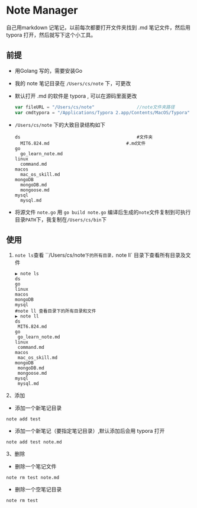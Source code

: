 # Note Manager 

自己用markdown 记笔记，以前每次都要打开文件夹找到 .md 笔记文件，然后用 typora 打开，然后就写下这个小工具。

## 前提

* 用Golang 写的，需要安装Go

* 我的 note 笔记目录在 `/Users/cs/note` 下，可更改

* 默认打开 .md 的软件是 typora , 可以在源码里面更改

  ```go
  var fileURL = "/Users/cs/note"				//note文件夹路径
  var cmdtypora = "/Applications/Typora 2.app/Contents/MacOS/Typora"	//typora 
  ```

* `/Users/cs/note` 下的大致目录结构如下

  ```shell
  ds											#文件夹
  	MIT6.824.md								#.md文件
  go
  	go_learn_note.md
  linux
  	command.md
  macos
  	mac_os_skill.md
  mongoDB
  	mongoDB.md
  	mongoose.md
  mysql
  	mysql.md
  ```

* 将源文件 `note.go` 用 `go build note.go` 编译后生成的`note`文件复制到可执行目录`PATH`下，我复制在`/Users/cs/bin`下




## 使用

1. `note ls`查看 ``/Users/cs/note`下的所有目录，`note ll` 目录下查看所有目录及文件

   ```shell
   ▶ note ls
   ds
   go
   linux
   macos
   mongoDB
   mysql
   #note ll 查看目录下的所有目录和文件
   ▶ note ll
   ds
   	MIT6.824.md
   go
   	go_learn_note.md
   linux
   	command.md
   macos
   	mac_os_skill.md
   mongoDB
   	mongoDB.md
   	mongoose.md
   mysql
   	mysql.md
   ```

2、添加

* 添加一个新笔记目录

```shell
note add test
```

* 添加一个新笔记（要指定笔记目录）,默认添加后会用 typora 打开

```
note add test note.md
```

3、删除

* 删除一个笔记文件

```
note rm test note.md
```

* 删除一个空笔记目录

```
note rm test
```

